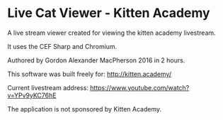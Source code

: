 # Live Cat Viewer - Kitten Academy
A live stream viewer created for viewing the kitten academy livestream.

It uses the CEF Sharp and Chromium.

Authored by Gordon Alexander MacPherson 2016 in 2 hours.

This software was built freely for:
http://kitten.academy/

Current livestream address: https://www.youtube.com/watch?v=YPv9yKC76hE

The application is not sponsored by Kitten Academy.

